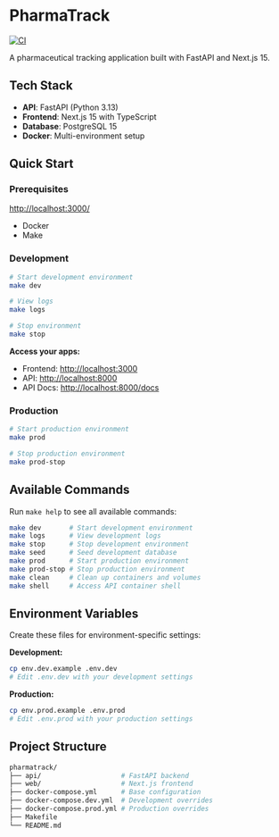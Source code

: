 # PharmaTrack

[![CI](https://github.com/WoodyWoodster/pharmatrack/actions/workflows/ci.yml/badge.svg)](https://github.com/WoodyWoodster/pharmatrack/actions/workflows/ci.yml)

A pharmaceutical tracking application built with FastAPI and Next.js 15.

## Tech Stack

- **API**: FastAPI (Python 3.13)
- **Frontend**: Next.js 15 with TypeScript
- **Database**: PostgreSQL 15
- **Docker**: Multi-environment setup

## Quick Start

### Prerequisites
<http://localhost:3000/>

- Docker
- Make

### Development

```bash
# Start development environment
make dev

# View logs
make logs

# Stop environment
make stop
```

**Access your apps:**

- Frontend: <http://localhost:3000>
- API: <http://localhost:8000>
- API Docs: <http://localhost:8000/docs>

### Production

```bash
# Start production environment
make prod

# Stop production environment
make prod-stop
```

## Available Commands

Run `make help` to see all available commands:

```bash
make dev       # Start development environment
make logs      # View development logs
make stop      # Stop development environment
make seed      # Seed development database
make prod      # Start production environment
make prod-stop # Stop production environment
make clean     # Clean up containers and volumes
make shell     # Access API container shell
```

## Environment Variables

Create these files for environment-specific settings:

**Development:**

```bash
cp env.dev.example .env.dev
# Edit .env.dev with your development settings
```

**Production:**

```bash
cp env.prod.example .env.prod
# Edit .env.prod with your production settings
```

## Project Structure

```bash
pharmatrack/
├── api/                    # FastAPI backend
├── web/                    # Next.js frontend
├── docker-compose.yml      # Base configuration
├── docker-compose.dev.yml  # Development overrides
├── docker-compose.prod.yml # Production overrides
├── Makefile
└── README.md
```
